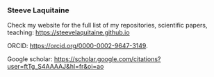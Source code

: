 ### Steeve Laquitaine

Check my website for the full list of my repositories, scientific papers, teaching: https://steevelaquitaine.github.io

ORCID: https://orcid.org/0000-0002-9647-3149. 

Google scholar: https://scholar.google.com/citations?user=ftTg_S4AAAAJ&hl=fr&oi=ao


<!--
**steevelaquitaine/steevelaquitaine** is a ✨ _special_ ✨ repository because its `README.md` (this file) appears on your GitHub profile.

Here are some ideas to get you started: 

- 🔭 I’m currently working on 
- 🌱 I’m currently learning ...
- 👯 I’m looking to collaborate on ...
- 🤔 I’m looking for help with ...
- 💬 Ask me about ...
- 📫 How to reach me: ...
- 😄 Pronouns: ...
- ⚡ Fun fact: ...
-->


